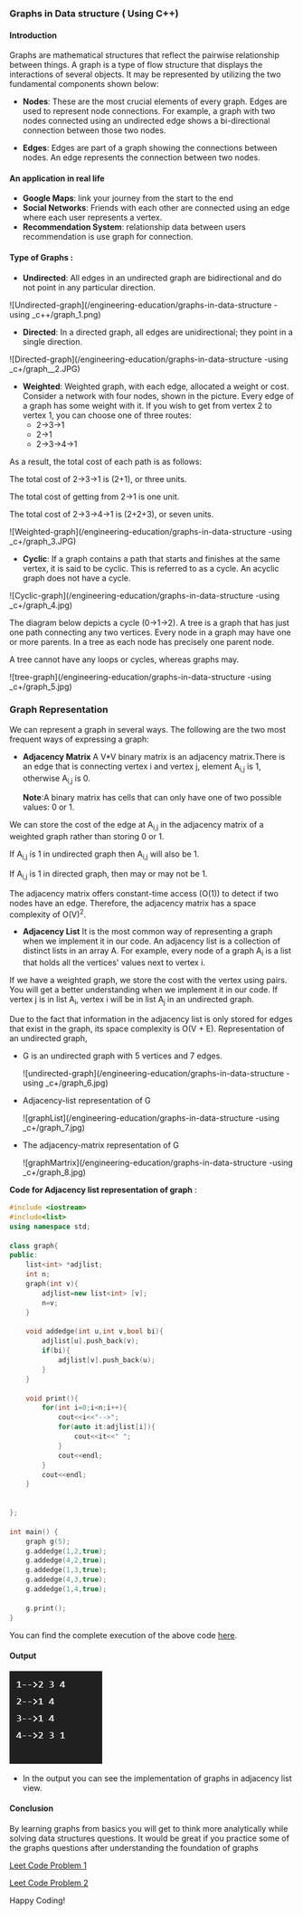 ### Graphs in Data structure ( Using C++)

#### Introduction
Graphs are mathematical structures that reflect the pairwise relationship between things. A graph is a type of flow structure that displays the interactions of several objects. It may be represented by utilizing the two fundamental components shown below:

* **Nodes**: These are the most crucial elements of every graph. Edges are used to represent node connections. For example, a graph with two nodes connected using an undirected edge shows a bi-directional connection between those two nodes.

* **Edges**: Edges are part of a graph showing the connections between nodes. An edge represents the connection between two nodes.

#### An application in real life 

* **Google Maps**: link your journey from the start to the end
* **Social Networks**: Friends with each other are connected using an edge where each user represents a vertex.
* **Recommendation System**: relationship data between users recommendation is use graph for connection.

#### Type of Graphs :
* **Undirected**: All edges in an undirected graph are bidirectional and do not point in any particular direction.

![Undirected-graph](/engineering-education/graphs-in-data-structure -using _c++/graph_1.png)

* **Directed**: In a directed graph, all edges are unidirectional; they point in a single direction. 

![Directed-graph](/engineering-education/graphs-in-data-structure -using _c+/graph__2.JPG)

* **Weighted**: Weighted graph, with each edge, allocated a weight or cost. Consider a network with four nodes, shown in the picture. Every edge of a graph has some weight with it. If you wish to get from vertex 2 to vertex 1, you can choose one of three routes:
    * 2->3->1
    * 2->1
    * 2->3->4->1
  
As a result, the total cost of each path is as follows:

The total cost of 2->3->1 is (2+1), or three units.

The total cost of getting from 2->1 is one unit.

The total cost of 2->3->4->1 is (2+2+3), or seven units.

![Weighted-graph](/engineering-education/graphs-in-data-structure -using _c+/graph_3.JPG)

* **Cyclic**: If a graph contains a path that starts and finishes at the same vertex, it is said to be cyclic. This is referred to as a cycle. An acyclic graph does not have a cycle.

![Cyclic-graph](/engineering-education/graphs-in-data-structure -using _c+/graph_4.jpg)

The diagram below depicts a cycle (0->1->2).
A tree is a graph that has just one path connecting any two vertices. Every node in a graph may have one or more parents. In a tree as each node has precisely one parent node.

A tree cannot have any loops or cycles, whereas graphs may.

![tree-graph](/engineering-education/graphs-in-data-structure -using _c+/graph_5.jpg)

### Graph Representation 
We can represent a graph in several ways. The following are the two most frequent ways of expressing a graph:

* **Adjacency Matrix** 
A V*V binary matrix is an adjacency matrix.There is an edge that is connecting vertex i and vertex j, element A<sub>i,j</sub> is 1, otherwise A<sub>i,j</sub> is 0.

  **Note**:A binary matrix has cells that can only have one of two possible values: 0 or 1.

We can store the cost of the edge at A<sub>i,j</sub> in the adjacency matrix of a weighted graph rather than storing 0 or 1.

If A<sub>i,j</sub> is 1 in undirected graph then A<sub>i,j</sub> will also be 1.

If A<sub>i,j</sub> is 1 in  directed graph, then may or may not be 1.

The adjacency matrix offers constant-time access (O(1)) to detect if two nodes have an edge. Therefore, the adjacency matrix has a space complexity of O(V)<sup>2</sup>.

* **Adjacency List**
 It is the most common way of representing a graph when we implement it in our code. An adjacency list is a collection of distinct lists in an array A. For example, every node of a graph A<sub>i</sub> is a list that holds all the vertices' values next to vertex i.

If we have a weighted graph, we store the cost with the vertex using pairs. You will get a better understanding when we implement it in our code. If vertex j is in list A<sub>i</sub>, vertex i will be in list A<sub>j</sub> in an undirected graph. 

Due to the fact that information in the adjacency list is only stored for edges that exist in the graph, its space complexity is O(V + E).
Representation of an undirected graph,

* G is an undirected graph with 5 vertices and 7 edges.
  
  ![undirected-graph](/engineering-education/graphs-in-data-structure -using _c+/graph_6.jpg)

* Adjacency-list representation of G
  
  ![graphList](/engineering-education/graphs-in-data-structure -using _c+/graph_7.jpg)

* The adjacency-matrix representation of G
  
  ![graphMartrix](/engineering-education/graphs-in-data-structure -using _c+/graph_8.jpg)

**Code for Adjacency list representation of graph** : 

``` C++
#include <iostream>
#include<list>
using namespace std;

class graph{
public:
    list<int> *adjlist;
    int n;
    graph(int v){
        adjlist=new list<int> [v];
        n=v;
    }

    void addedge(int u,int v,bool bi){
        adjlist[u].push_back(v);
        if(bi){
            adjlist[v].push_back(u);
        }
    }

    void print(){
        for(int i=0;i<n;i++){
            cout<<i<<"-->";
            for(auto it:adjlist[i]){
                cout<<it<<" ";
            }
            cout<<endl;
        }
        cout<<endl;
    }


};

int main() {
    graph g(5);
    g.addedge(1,2,true);
    g.addedge(4,2,true);
    g.addedge(1,3,true);
    g.addedge(4,3,true);
    g.addedge(1,4,true);

    g.print();
}

```

You can find the complete execution of the above code [here](https://replit.com/@AnubhavBansal1/Gaphs#main.cpp).

#### Output

![output](./output.jpg)

* In the output you can see the implementation of graphs in adjacency list view.

#### Conclusion

By learning graphs from basics you will get to think more analytically while solving data structures questions. It would be great if you practice some of the graphs questions after understanding the foundation of graphs 

[Leet Code Problem 1](https://leetcode.com/problems/find-center-of-star-graph/)

[Leet Code Problem 2](https://leetcode.com/problems/find-the-town-judge/)

Happy Coding!
